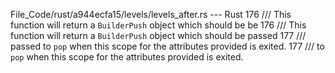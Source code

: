 File_Code/rust/a944ecfa15/levels/levels_after.rs --- Rust
176     /// This function will return a `BuilderPush` object which should be be                                                                              176     /// This function will return a `BuilderPush` object which should be passed
177     /// passed to `pop` when this scope for the attributes provided is exited.                                                                           177     /// to `pop` when this scope for the attributes provided is exited.

